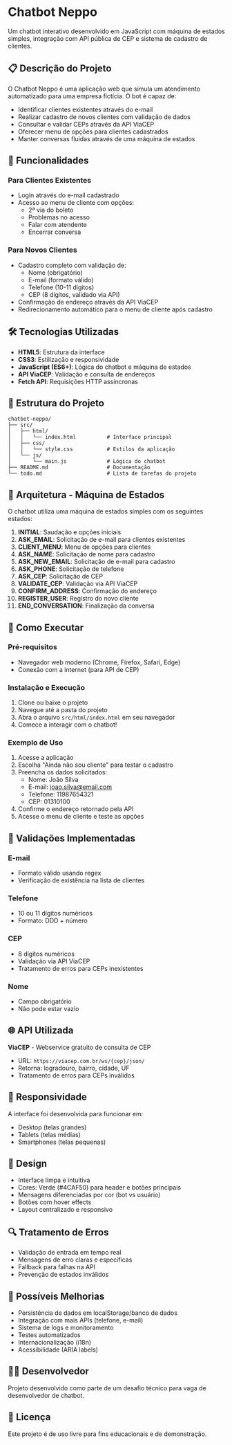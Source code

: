 # Chatbot Neppo

Um chatbot interativo desenvolvido em JavaScript com máquina de estados simples, integração com API pública de CEP e sistema de cadastro de clientes.

## 📋 Descrição do Projeto

O Chatbot Neppo é uma aplicação web que simula um atendimento automatizado para uma empresa fictícia. O bot é capaz de:

- Identificar clientes existentes através do e-mail
- Realizar cadastro de novos clientes com validação de dados
- Consultar e validar CEPs através da API ViaCEP
- Oferecer menu de opções para clientes cadastrados
- Manter conversas fluidas através de uma máquina de estados

## 🚀 Funcionalidades

### Para Clientes Existentes
- Login através do e-mail cadastrado
- Acesso ao menu de cliente com opções:
  - 2ª via do boleto
  - Problemas no acesso
  - Falar com atendente
  - Encerrar conversa

### Para Novos Clientes
- Cadastro completo com validação de:
  - Nome (obrigatório)
  - E-mail (formato válido)
  - Telefone (10-11 dígitos)
  - CEP (8 dígitos, validado via API)
- Confirmação de endereço através da API ViaCEP
- Redirecionamento automático para o menu de cliente após cadastro

## 🛠️ Tecnologias Utilizadas

- **HTML5**: Estrutura da interface
- **CSS3**: Estilização e responsividade
- **JavaScript (ES6+)**: Lógica do chatbot e máquina de estados
- **API ViaCEP**: Validação e consulta de endereços
- **Fetch API**: Requisições HTTP assíncronas

## 📁 Estrutura do Projeto

```
chatbot-neppo/
├── src/
│   ├── html/
│   │   └── index.html          # Interface principal
│   ├── css/
│   │   └── style.css           # Estilos da aplicação
│   └── js/
│       └── main.js             # Lógica do chatbot
├── README.md                   # Documentação
└── todo.md                     # Lista de tarefas do projeto
```

## 🎯 Arquitetura - Máquina de Estados

O chatbot utiliza uma máquina de estados simples com os seguintes estados:

1. **INITIAL**: Saudação e opções iniciais
2. **ASK_EMAIL**: Solicitação de e-mail para clientes existentes
3. **CLIENT_MENU**: Menu de opções para clientes
4. **ASK_NAME**: Solicitação de nome para cadastro
5. **ASK_NEW_EMAIL**: Solicitação de e-mail para cadastro
6. **ASK_PHONE**: Solicitação de telefone
7. **ASK_CEP**: Solicitação de CEP
8. **VALIDATE_CEP**: Validação via API ViaCEP
9. **CONFIRM_ADDRESS**: Confirmação do endereço
10. **REGISTER_USER**: Registro do novo cliente
11. **END_CONVERSATION**: Finalização da conversa

## 🔧 Como Executar

### Pré-requisitos
- Navegador web moderno (Chrome, Firefox, Safari, Edge)
- Conexão com a internet (para API de CEP)

### Instalação e Execução
1. Clone ou baixe o projeto
2. Navegue até a pasta do projeto
3. Abra o arquivo `src/html/index.html` em seu navegador
4. Comece a interagir com o chatbot!

### Exemplo de Uso
1. Acesse a aplicação
2. Escolha "Ainda não sou cliente" para testar o cadastro
3. Preencha os dados solicitados:
   - Nome: João Silva
   - E-mail: joao.silva@email.com
   - Telefone: 11987654321
   - CEP: 01310100
4. Confirme o endereço retornado pela API
5. Acesse o menu de cliente e teste as opções

## 🧪 Validações Implementadas

### E-mail
- Formato válido usando regex
- Verificação de existência na lista de clientes

### Telefone
- 10 ou 11 dígitos numéricos
- Formato: DDD + número

### CEP
- 8 dígitos numéricos
- Validação via API ViaCEP
- Tratamento de erros para CEPs inexistentes

### Nome
- Campo obrigatório
- Não pode estar vazio

## 🌐 API Utilizada

**ViaCEP** - Webservice gratuito de consulta de CEP
- URL: `https://viacep.com.br/ws/{cep}/json/`
- Retorna: logradouro, bairro, cidade, UF
- Tratamento de erros para CEPs inválidos

## 📱 Responsividade

A interface foi desenvolvida para funcionar em:
- Desktop (telas grandes)
- Tablets (telas médias)
- Smartphones (telas pequenas)

## 🎨 Design

- Interface limpa e intuitiva
- Cores: Verde (#4CAF50) para header e botões principais
- Mensagens diferenciadas por cor (bot vs usuário)
- Botões com hover effects
- Layout centralizado e responsivo

## 🔍 Tratamento de Erros

- Validação de entrada em tempo real
- Mensagens de erro claras e específicas
- Fallback para falhas na API
- Prevenção de estados inválidos

## 🚀 Possíveis Melhorias

- Persistência de dados em localStorage/banco de dados
- Integração com mais APIs (telefone, e-mail)
- Sistema de logs e monitoramento
- Testes automatizados
- Internacionalização (i18n)
- Acessibilidade (ARIA labels)

## 👨‍💻 Desenvolvedor

Projeto desenvolvido como parte de um desafio técnico para vaga de desenvolvedor de chatbot.

## 📄 Licença

Este projeto é de uso livre para fins educacionais e de demonstração.

